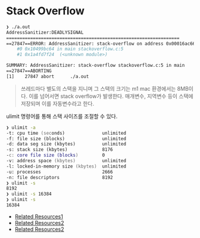 # Stack Overflow

```zsh
❯ ./a.out
AddressSanitizer:DEADLYSIGNAL
=================================================================
==27847==ERROR: AddressSanitizer: stack-overflow on address 0x00016ac66f30 (pc 0x00010499bc64 bp 0x00016b4670c0 sp 0x00016ac66f20 T0)
    #0 0x10499bc64 in main stackoverflow.c:5
    #1 0x1a4fd7f24  (<unknown module>)

SUMMARY: AddressSanitizer: stack-overflow stackoverflow.c:5 in main
==27847==ABORTING
[1]    27847 abort      ./a.out
```

> 쓰레드마다 별도의 스택을 지니며 그 스택의 크기는 m1 mac 환경에서는 8MB이다. 이를 넘어서면 stack overflow가 발생한다.
> 매개변수, 지역변수 등이 스택에 저장되며 이를 자동변수라고 한다.

ulimit 명령어를 통해 스택 사이즈를 조절할 수 있다.
```zsh
❯ ulimit -a
-t: cpu time (seconds)              unlimited
-f: file size (blocks)              unlimited
-d: data seg size (kbytes)          unlimited
-s: stack size (kbytes)             8176
-c: core file size (blocks)         0
-v: address space (kbytes)          unlimited
-l: locked-in-memory size (kbytes)  unlimited
-u: processes                       2666
-n: file descriptors                8192
❯ ulimit -s
8192
❯ ulimit -s 16384
❯ ulimit -s
16384
```

- [Related Resources1](https://stackoverflow.com/questions/2279052/increase-stack-size-in-linux-with-setrlimit)
- [Related Resources2](https://knight0706.tistory.com/45)
- [Related Resources2](https://velog.io/@soopsaram/Kernel-warning-stack-frame-size-of-xxxx-%EC%9D%B4%ED%95%B4%ED%95%98%EA%B8%B0)
